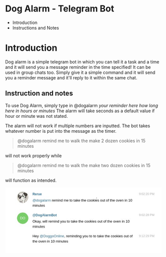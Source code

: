 # Dog Alarm - Telegram Bot

- Introduction
- Instructions and Notes

# Introduction

Dog alarm is a simple telegram bot in which you can tell it a task and a time and it will send you a message reminder in the time specified! It can be used in group chats too. Simply give it a simple command and it will send you a reminder message and it'll reply to it within the same chat. 

## Instruction and notes

To use Dog Alarm, simply type in @dogalarm *your reminder here* *how long here in hours or minutes*
The alarm will take seconds as a default value if hour or minute was not stated. 

The alarm will not work if multiple numbers are inputted. The bot takes whatever number is put into the message as the timer.

>@dogalarm remind me to walk the make 2 dozen cookies in 15 minutes 

will not work properly while 

>@dogalarm remind me to walk the make two dozen cookies in 15 minutes 

will function as intended. 

![Example-screenshot](Dog-Alarm-Screenshot-1.png)

